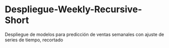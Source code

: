 # Despliegue-Weekly-Recursive-Short
Despliegue de modelos para predicción de ventas semanales con ajuste de series de tiempo, recortado
